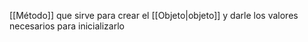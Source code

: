 [[Método]] que sirve para crear el [[Objeto|objeto]] y darle los valores necesarios para inicializarlo
